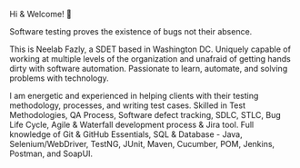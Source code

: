 Hi & Welcome! 👋

Software testing proves the existence of bugs not their absence.

This is Neelab Fazly, a SDET based in Washington DC. Uniquely capable of working at multiple levels of the organization and unafraid of getting hands dirty with software automation. Passionate to learn, automate, and solving problems with technology.

I am energetic and experienced in helping clients with their testing methodology, processes, and writing test cases. Skilled in Test Methodologies, QA Process, Software defect tracking, SDLC, STLC, Bug Life Cycle, Agile & Waterfall development process & Jira tool. Full knowledge of Git & GitHub Essentials, SQL & Database - Java, Selenium/WebDriver, TestNG, JUnit, Maven, Cucumber, POM, Jenkins, Postman, and SoapUI.

<!---
neelabfazly/neelabfazly is a ✨ special ✨ repository because its `README.md` (this file) appears on your GitHub profile.
You can click the Preview link to take a look at your changes.
--->
